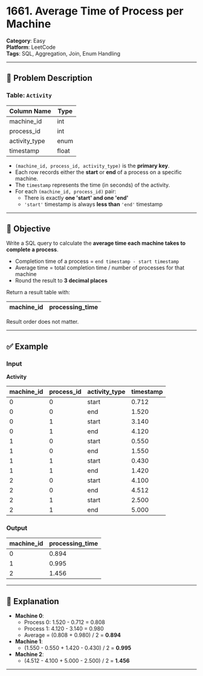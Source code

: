 # 1661. Average Time of Process per Machine

**Category**: Easy  
**Platform**: LeetCode  
**Tags**: SQL, Aggregation, Join, Enum Handling

---

## 🧾 Problem Description

### Table: `Activity`

| Column Name    | Type    |
|----------------|---------|
| machine_id     | int     |
| process_id     | int     |
| activity_type  | enum    | ('start', 'end')
| timestamp      | float   |

- `(machine_id, process_id, activity_type)` is the **primary key**.
- Each row records either the **start** or **end** of a process on a specific machine.
- The `timestamp` represents the time (in seconds) of the activity.
- For each `(machine_id, process_id)` pair:
  - There is exactly **one 'start' and one 'end'**
  - `'start'` timestamp is always **less than** `'end'` timestamp

---

## 🎯 Objective

Write a SQL query to calculate the **average time each machine takes to complete a process**.

- Completion time of a process = `end timestamp - start timestamp`
- Average time = total completion time / number of processes for that machine
- Round the result to **3 decimal places**

Return a result table with:

| machine_id | processing_time |
|------------|-----------------|

Result order does not matter.

---

## ✅ Example

### Input

**Activity**

| machine_id | process_id | activity_type | timestamp |
|------------|------------|----------------|-----------|
| 0          | 0          | start          | 0.712     |
| 0          | 0          | end            | 1.520     |
| 0          | 1          | start          | 3.140     |
| 0          | 1          | end            | 4.120     |
| 1          | 0          | start          | 0.550     |
| 1          | 0          | end            | 1.550     |
| 1          | 1          | start          | 0.430     |
| 1          | 1          | end            | 1.420     |
| 2          | 0          | start          | 4.100     |
| 2          | 0          | end            | 4.512     |
| 2          | 1          | start          | 2.500     |
| 2          | 1          | end            | 5.000     |

### Output

| machine_id | processing_time |
|------------|-----------------|
| 0          | 0.894           |
| 1          | 0.995           |
| 2          | 1.456           |

---

## 🧠 Explanation

- **Machine 0**:
  - Process 0: 1.520 - 0.712 = 0.808
  - Process 1: 4.120 - 3.140 = 0.980
  - Average = (0.808 + 0.980) / 2 = **0.894**
- **Machine 1**:
  - (1.550 - 0.550 + 1.420 - 0.430) / 2 = **0.995**
- **Machine 2**:
  - (4.512 - 4.100 + 5.000 - 2.500) / 2 = **1.456**

---